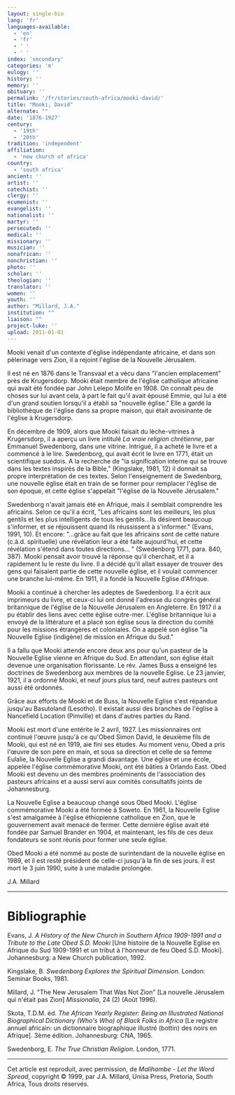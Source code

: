 ```yaml
---
layout: single-bio
lang: 'fr'
languages-available:
  - 'en'
  - 'fr'
  - ' '
  - ' '
index: 'secondary'
categories: 'm'
eulogy: ''
history: ''
memory: ''
obituary: ''
permalink: '/fr/stories/south-africa/mooki-david/'
title: "Mooki, David"
alternate: ""
date: '1876-1927'
century:
  - '19th'
  - '20th'
tradition: 'independent'
affiliation:
  - 'new church of africa'
country:
  - 'south africa'
ancient: ''
artist: ''
catechist: ''
clergy: ''
ecumenist: ''
evangelist: ''
nationalist: ''
martyr: ''
persecuted: ''
medical: ''
missionary: ''
musician: ''
nonafrican: ''
nonchristian: ''
photo: ''
scholar: ''
theologian: ''
translator: ''
women: ''
youth: ''
author: "Millard, J.A."
institution: ""
liaison: ""
project-luke: ''
upload: 2011-01-01
---
```




Mooki venait d'un contexte d'église indépendante africaine, et dans son pèlerinage vers Zion, il a rejoint l'église de la Nouvelle Jérusalem.

Il est né en 1876 dans le Transvaal et a vécu dans "l'ancien emplacement" près de Krugersdorp. Mooki était membre de l'église catholique africaine qui avait été fondée par John Lelepo Molife en 1908. On connaît peu de choses sur lui avant cela, à part le fait qu'il avait épousé Emmie, qui lui a été d'un grand soutien lorsqu'il a établi sa "nouvelle église." Elle a gardé la bibliothèque de l'église dans sa propre maison, qui était avoisinante de l'église à Krugersdorp.

En décembre de 1909, alors que Mooki faisait du lèche-vitrines à Krugersdorp, il a aperçu un livre intitulé *La vraie religion chrétienne*, par Emmanuel Swedenborg, dans une vitrine. Intrigué, il a acheté le livre et a commencé à le lire. Swedenborg, qui avait écrit le livre en 1771, était un scientifique suédois. A la recherche de "la signification interne qui se trouve dans les textes inspirés de la Bible," (Kingslake, 1981, 12) il donnait sa propre interprétation de ces textes. Selon l'enseignement de Swedenborg, une nouvelle église était en train de se former pour remplacer l'église de son époque, et cette église s'appelait "l'église de la Nouvelle Jérusalem."

Swedenborg n'avait jamais été en Afrique, mais il semblait comprendre les africains. Selon ce qu'il a écrit, "Les africains sont les meilleurs, les plus gentils et les plus intelligents de tous les gentils…Ils désirent beaucoup s'informer, et se réjouissent quand ils réussissent à s'informer." (Evans, 1991, 10). Et encore: "...grâce au fait que les africains sont de cette nature (c.à.d. spirituelle) une révélation leur a été faite aujourd'hui, et cette révélation s'étend dans toutes directions… " (Swedenborg 1771, para. 840, 387). Mooki pensait avoir trouvé la réponse qu'il cherchait, et il a rapidement lu le reste du livre. Il a décidé qu'il allait essayer de trouver des gens qui faisaient partie de cette nouvelle église, et il voulait commencer une branche lui-même. En 1911, il a fondé la Nouvelle Eglise d'Afrique.

Mooki a continué à chercher les adeptes de Swedenborg. Il a écrit aux imprimeurs du livre, et ceux-ci lui ont donné l'adresse du congrès général britannique de l'église de la Nouvelle Jérusalem en Angleterre. En 1917 il a pu établir des liens avec cette église outre-mer. L'église britannique lui a envoyé de la littérature et a placé son église sous la direction du comité pour les missions étrangères et coloniales. On a appelé son église "la Nouvelle Eglise (indigène) de mission en Afrique du Sud."

Il a fallu que Mooki attende encore deux ans pour qu'un pasteur de la Nouvelle Eglise vienne en Afrique du Sud. En attendant, son église était devenue une organisation florissante. Le rév. James Buss a enseigné les doctrines de Swedenborg aux membres de la nouvelle Eglise. Le 23 janvier, 1921, il a ordonné Mooki, et neuf jours plus tard, neuf autres pasteurs ont aussi été ordonnés.

Grâce aux efforts de Mooki et de Buss, la Nouvelle Eglise s'est répandue jusqu'au Basutoland (Lesotho). Il existait aussi des branches de l'église à Nancefield Location (Pimville) et dans d'autres parties du Rand.

Mooki est mort d'une entérite le 2 avril, 1927. Les missionnaires ont continué l'œuvre jusqu'à ce qu'Obed Simon David, le deuxième fils de Mooki, qui est né en 1919, aie fini ses études. Au moment venu, Obed a pris l'œuvre de son père en main, et sous sa direction et celle de sa femme Eulalie, la Nouvelle Eglise a grandi davantage. Une église et une école, appelée l'église commémorative Mooki, ont été bâties à Orlando East. Obed Mooki est devenu un des membres proéminents de l'association des pasteurs africains et a aussi servi aux comités consultatifs joints de Johannesburg.

La Nouvelle Eglise a beaucoup changé sous Obed Mooki. L'église commémorative Mooki a été formée à Soweto. En 1961, la Nouvelle Eglise s'est amalgamée à l'église éthiopienne catholique en Zion, que le gouvernement avait menacé de fermer. Cette dernière église avait été fondée par Samuel Brander en 1904, et maintenant, les fils de ces deux fondateurs se sont réunis pour former une seule église.

Obed Mooki a été nommé au poste de surintendant de la nouvelle église en 1989, et il est resté président de celle-ci jusqu'à la fin de ses jours. Il est mort le 3 juin 1990, suite à une maladie prolongée.

J.A. Millard

---

# Bibliographie

Evans, J. *A History of the New Church in Southern Africa 1909-1991 and a Tribute to the Late Obed S.D. Mooki* [Une histoire de la Nouvelle Eglise en Afrique du Sud 1909-1991 et un tribut à l'honneur de feu Obed S.D. Mooki]. Johannesburg: a New Church publication, 1992.

Kingslake, B. *Swedenborg Explores the Spiritual Dimension*. London: Seminar Books, 1981.

Millard, J. "The New Jerusalem That Was Not Zion" [La nouvelle Jérusalem qui n'était pas Zion] *Missionalia*, 24 (2) (Août 1996).

Skota, T.D.M. éd. *The African Yearly Register: Being an Illustrated National Biographical Dictionary (Who's Who) of Black Folks in Africa* [Le registre annuel africain: un dictionnaire biographique illustré (bottin) des noirs en Afrique]. 3ème édition. Johannesburg: CNA, 1965.

Swedenborg, E. *The True Christian Religion*. London, 1771.

---

Cet article est reproduit, avec permission, de *Malihambe - Let the Word Spread*, copyright © 1999, par J.A. Millard, Unisa Press, Pretoria, South Africa, Tous droits réservés.